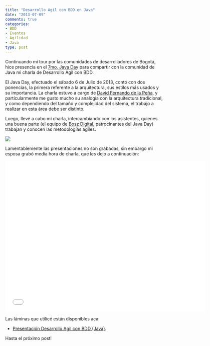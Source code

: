 ```yaml
---
title: "Desarrollo Agil con BDD en Java"
date: "2013-07-09"
comments: true
categories: 
- BDD
- Eventos
- Agilidad
- Java
type: post
---
```


Continuando mi tour por las comunidades de desarrolladores de Bogotá, hice presencia en el [7mo. Java Day](http://colombiajug.wordpress.com/2013/06/26/septimo-javaday/) para compartir con la comunidad de Java mi charla de Desarrollo Ágil con BDD.
<!--more-->

El Java Day, efectuado el sábado 6 de Julio de 2013, contó con dos ponencias, la primera referente a la arquitectura, sus estilos más usados y su importancia. La charla estuvo a cargo de [David Fernando de la Peña](https://twitter.com/daviddlps), y partícularmente me gusto mucho su analogía con la arquitectura tradicional, y como dependiendo del tamaño y complejidad del sistema, el trabajo a realizar en esta área debe ser distinto.

Luego, llevé a cabo mi charla, intercambiando con los asistentes, quienes una buena parte (el equipo de [Bosz Digital](http://www.boszdigital.com/), patrocinantes del Java Day) trabajan y conocen las metodologías ágiles. 

![](/images/2013/07/bdd-java.jpg)

Lamentablemente las presentaciones no son grabadas, sin embargo mi esposa grabó media hora de charla, que les dejo a continuación:

<iframe width="640" height="480" src="//www.youtube.com/embed/6cUfgfG8fYc" frameborder="0" allowfullscreen></iframe>

Las láminas que utilicé están disponibles aca:

* [Presentación Desarrollo Agil con BDD (Java)](/presentaciones/bdd-java-javaday-06072013/).

Hasta el próximo post!
